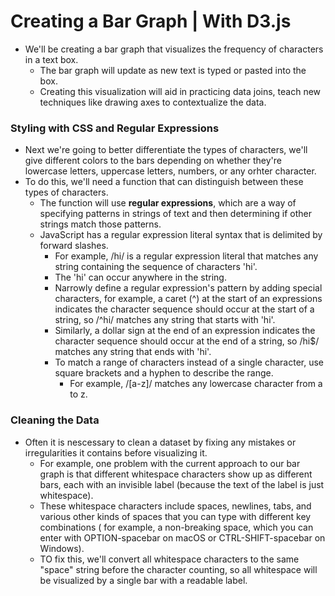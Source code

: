 # Creating a Bar Graph | With D3.js
  - We'll be creating a bar graph that visualizes the frequency of characters
    in a text box.
    - The bar graph will update as new text is typed or pasted into the box.
    - Creating this visualization will aid in practicing data joins, teach
      new techniques like drawing axes to contextualize the data.

### Styling with CSS and Regular Expressions

 - Next we're going to better differentiate the types of characters, we'll give 
   different colors to the bars depending on whether they're lowercase letters,
   uppercase letters, numbers, or any orhter character.
 - To do this, we'll need a function that can distinguish between these types of
   characters.
    - The function will use **regular expressions**, which are a way of specifying
      patterns in strings of text and then determining if other strings match those
      patterns.
    - JavaScript has a regular expression literal syntax that is delimited by forward
      slashes.
       - For example, /hi/ is a regular expression literal that matches any string
         containing the sequence of characters 'hi'.
       - The 'hi' can occur anywhere in the string.
       - Narrowly define a regular expression's pattern by adding special characters,
         for example, a caret (^) at the start of an expressions indicates the character
         sequence should occur at the start of a string, so /^hi/ matches any string that
         starts with 'hi'.
       - Similarly, a dollar sign at the end of an expression indicates the character
         sequence should occur at the end of a string, so /hi$/ matches any string that
         ends with 'hi'.
       - To match a range of characters instead of a single character, use square brackets
         and a hyphen to describe the range.
          - For example, /[a-z]/ matches any lowercase character from a to z.

### Cleaning the Data

 - Often it is nescessary to clean a dataset by fixing any mistakes or irregularities it 
   contains before visualizing it.
   - For example, one problem with the current approach to our bar graph is that different
     whitespace characters show up as different bars, each with an invisible label (because
     the text of the label is just whitespace).
   - These whitespace characters include spaces, newlines, tabs, and various other kinds of
     spaces that you can type with different key combinations ( for example, a non-breaking
     space, which you can enter with OPTION-spacebar on macOS or CTRL-SHIFT-spacebar on Windows).
   - TO fix this, we'll convert all whitespace characters to the same "space" string before the
     character counting, so all whitespace will be visualized by a single bar with a readable
     label.
